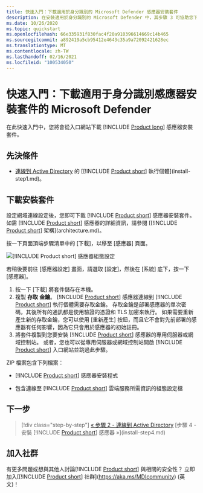 ```yaml
---
title: 快速入門：下載適用於身分識別的 Microsoft Defender 感應器安裝套件
description: 在安裝適用於身分識別的 Microsoft Defender 中，其步驟 3 可協助您下載適用於身分識別的 Defender 感應器安裝套件。
ms.date: 10/26/2020
ms.topic: quickstart
ms.openlocfilehash: 66e335931f830fac4f20a910396614669c14b465
ms.sourcegitcommit: a892419a5cb95412e4643c35a9a72092421628ec
ms.translationtype: MT
ms.contentlocale: zh-TW
ms.lasthandoff: 02/16/2021
ms.locfileid: "100534050"
---
```

# <a name="quickstart-download-the-microsoft-defender-for-identity-sensor-setup-package"></a>快速入門：下載適用于身分識別感應器安裝套件的 Microsoft Defender

在此快速入門中，您將會從入口網站下載 [!INCLUDE [Product long](includes/product-long.md)] 感應器安裝套件。

## <a name="prerequisites"></a>先決條件

- [連線到 Active Directory](install-step2.md) 的 [[!INCLUDE [Product short](includes/product-short.md)] 執行個體](install-step1.md)。

## <a name="download-the-setup-package"></a>下載安裝套件

設定網域連線設定後，您即可下載 [!INCLUDE [Product short](includes/product-short.md)] 感應器安裝套件。 如需 [!INCLUDE [Product short](includes/product-short.md)] 感應器的詳細資訊，請參閱 [[!INCLUDE [Product short](includes/product-short.md)] 架構](architecture.md)。

按一下頁面頂端步驟清單中的 [下載]，以移至 [感應器] 頁面。

![[!INCLUDE [Product short](includes/product-short.md)] 感應器組態設定](media/sensor-config.png)

若稍後要前往 [感應器設定] 畫面，請選取 [設定]，然後在 [系統] 底下，按一下 [感應器]。  

1. 按一下 [下載] 將套件儲存在本機。
1. 複製 **存取** **金鑰**。 [!INCLUDE [Product short](includes/product-short.md)] 感應器連線到 [!INCLUDE [Product short](includes/product-short.md)] 執行個體需要存取金鑰。 存取金鑰是部署感應器的單次密碼，其後所有的通訊都是使用驗證的憑證和 TLS 加密來執行。 如果需要重新產生新的存取金鑰，您可以使用 [重新產生] 按鈕，而且它不會對先前部署的感應器有任何影響，因為它只會用於感應器的初始註冊。
1. 將套件複製到您要安裝 [!INCLUDE [Product short](includes/product-short.md)] 感應器的專用伺服器或網域控制站。 或者，您也可以從專用伺服器或網域控制站開啟 [!INCLUDE [Product short](includes/product-short.md)] 入口網站並跳過此步驟。

ZIP 檔案包含下列檔案：

- [!INCLUDE [Product short](includes/product-short.md)] 感應器安裝程式

- 包含連線至 [!INCLUDE [Product short](includes/product-short.md)] 雲端服務所需資訊的組態設定檔

## <a name="next-steps"></a>下一步

> [!div class="step-by-step"]
> [« 步驟 2 - 連線到 Active Directory](install-step2.md)
> [步驟 4 - 安裝 [!INCLUDE [Product short](includes/product-short.md)] 感應器 »](install-step4.md)

## <a name="join-the-community"></a>加入社群

有更多問題或想與其他人討論[!INCLUDE [Product short](includes/product-short.md)] 與相關的安全性？ 立即加入[[!INCLUDE [Product short](includes/product-short.md)] 社群](https://aka.ms/MDIcommunity) \(英文\)！
